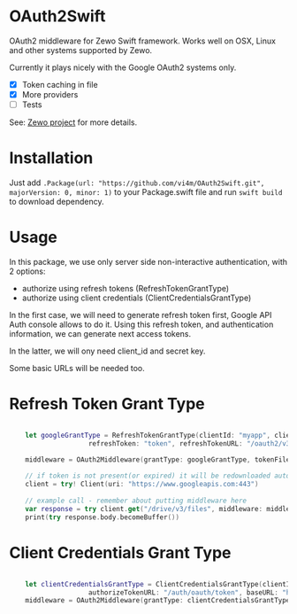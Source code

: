 # OAuth2Swift

OAuth2 middleware for Zewo Swift framework. Works well on OSX, Linux and other systems supported by Zewo.

Currently it plays nicely with the Google OAuth2 systems only.

- [x] Token caching in file
- [x] More providers
- [ ] Tests

See: [Zewo project](https://github.com/Zewo?utf8=✓&query=middleware) for more details.

# Installation

Just add ```.Package(url: "https://github.com/vi4m/OAuth2Swift.git", majorVersion: 0, minor: 1)``` to your Package.swift file and run `swift build` to download dependency.
    
# Usage

In this package, we use only server side non-interactive authentication, with 2 options:
- authorize using refresh tokens (RefreshTokenGrantType) 
- authorize using client credentials (ClientCredentialsGrantType)

In the first case, we will need to generate refresh token first, Google API Auth console allows to do it. Using
this refresh token, and authentication information, we can generate next access tokens. 

In the latter, we will ony need client_id and secret key. 

Some basic URLs will be needed too.

# Refresh Token Grant Type

```swift

    let googleGrantType = RefreshTokenGrantType(clientId: "myapp", clientSecret: "secret", 
                    refreshToken: "token", refreshTokenURL: "/oauth2/v3/token", baseURL: "https://www.googleapis.com:443")

    middleware = OAuth2Middleware(grantType: googleGrantType, tokenFileName: "/tmp/token")
    
    // if token is not present(or expired) it will be redownloaded automatically using refresh_token
    client = try! Client(uri: "https://www.googleapis.com:443")
    
    // example call - remember about putting middleware here
    var response = try client.get("/drive/v3/files", middleware: middleware)
    print(try response.body.becomeBuffer())
```

# Client Credentials Grant Type

```swift

    let clientCredentialsGrantType = ClientCredentialsGrantType(clientId: "myapp", clientSecret: "secret", 
                    authorizeTokenURL: "/auth/oauth/token", baseURL: "https://www.googleapis.com:443")
    middleware = OAuth2Middleware(grantType: clientCredentialsGrantType, tokenFileName: "/tmp/token")
```

    
